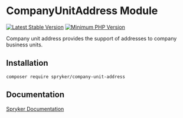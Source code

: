 # CompanyUnitAddress Module
[![Latest Stable Version](https://poser.pugx.org/spryker/company-unit-address/v/stable.svg)](https://packagist.org/packages/spryker/company-unit-address)
[![Minimum PHP Version](https://img.shields.io/badge/php-%3E%3D%207.4-8892BF.svg)](https://php.net/)

Company unit address provides the support of addresses to company business units.

## Installation

```
composer require spryker/company-unit-address
```

## Documentation

[Spryker Documentation](https://academy.spryker.com/developing_with_spryker/module_guide/modules.html)
